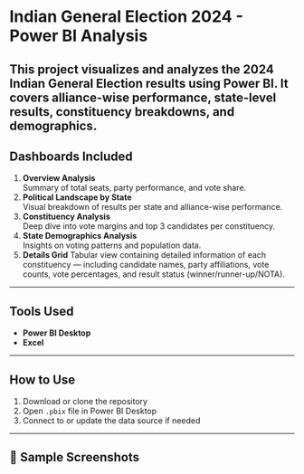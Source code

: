 # Indian General Election 2024 - Power BI Analysis
## This project visualizes and analyzes the 2024 Indian General Election results using Power BI. It covers alliance-wise performance, state-level results, constituency breakdowns, and demographics.

## Dashboards Included
1. **Overview Analysis**  
   Summary of total seats, party performance, and vote share.
2. **Political Landscape by State**  
   Visual breakdown of results per state and alliance-wise performance.
3. **Constituency Analysis**  
   Deep dive into vote margins and top 3 candidates per constituency.
4. **State Demographics Analysis**  
   Insights on voting patterns and population data.
5. **Details Grid**
    Tabular view containing detailed information of each constituency — including candidate names, party affiliations, vote counts, vote percentages, and result status (winner/runner-up/NOTA).



---
## Tools Used
- **Power BI Desktop**
- **Excel**

---
## How to Use
1. Download or clone the repository
2. Open `.pbix` file in Power BI Desktop
3. Connect to or update the data source if needed

---
## 📸 Sample Screenshots





